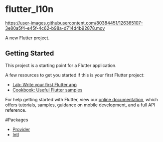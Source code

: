 # flutter_l10n

https://user-images.githubusercontent.com/80384451/126365107-3e80a5f4-e45f-4c62-b98a-d714d4b92878.mov


A new Flutter project.

## Getting Started

This project is a starting point for a Flutter application.

A few resources to get you started if this is your first Flutter project:

- [Lab: Write your first Flutter app](https://flutter.dev/docs/get-started/codelab)
- [Cookbook: Useful Flutter samples](https://flutter.dev/docs/cookbook)

For help getting started with Flutter, view our
[online documentation](https://flutter.dev/docs), which offers tutorials,
samples, guidance on mobile development, and a full API reference.

#Packages
- [Provider](https://pub.dev/packages/provider)
- [Intl](https://pub.dev/packages/intl)
